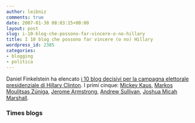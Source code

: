 ```yaml
---
author: leibniz
comments: true
date: 2007-01-30 08:03:15+00:00
layout: post
slug: i-10-blog-che-possono-far-vincere-o-no-hillary
title: I 10 blog che possono far vincere (o no) Hillary
wordpress_id: 2385
categories:
- blogging
- politica
---
```


Daniel Finkelstein ha elencato [i 10 blog decisivi per la campagna elettorale presidenziale di Hillary Clinton](http://timesonline.typepad.com/comment/2007/01/the_10_bloggers.html). I primi cinque: [Mickey Kaus](http://www.slate.com/id/2158010/fr/flyout), [Markos Moulitsas Zúniga](http://www.dailykos.com/), [Jerome Armstrong](http://www.mydd.com/), [Andrew Sullivan](http://time.blogs.com/daily_dish/), [Joshua Micah Marshall](http://www.talkingpointsmemo.com/).


### Times blogs
